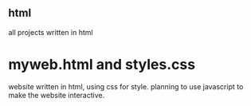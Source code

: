 ## html
all projects written in html
# myweb.html and styles.css
website written in html, using css for style.
planning to use javascript to make the website interactive.

